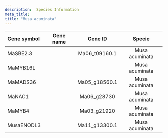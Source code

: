 ```yaml
---
description:  Species Information
meta_title:
title: "Musa acuminata"
---
```

|Gene symbol |  Gene name | Gene ID | Specie |
|:-------|:------:|:----:|:----:|
| MaSBE2.3 |  | Ma06_t09160.1 | Musa acuminata |
| MaMYB16L |  |  | Musa acuminata |
| MaMADS36 |  | Ma05_g18560.1 | Musa acuminata |
| MaNAC1 |  | Ma06_g28730 | Musa acuminata |
| MaMYB4 |  | Ma03_g21920 | Musa acuminata |
| MusaENODL3 |  | Ma11_g13300.1 | Musa acuminata |
